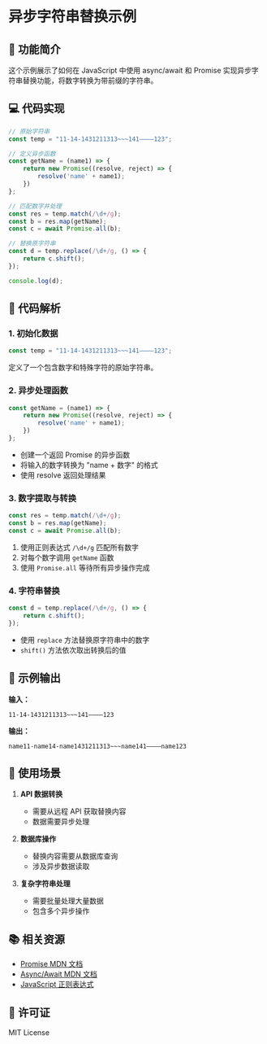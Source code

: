 # 异步字符串替换示例

## 🎯 功能简介

这个示例展示了如何在 JavaScript 中使用 async/await 和 Promise 实现异步字符串替换功能，将数字转换为带前缀的字符串。

## 💻 代码实现

````javascript
// 原始字符串
const temp = "11-14-1431211313~~~141————123";

// 定义异步函数
const getName = (name1) => {
    return new Promise((resolve, reject) => {
        resolve('name' + name1);
    })
};

// 匹配数字并处理
const res = temp.match(/\d+/g);
const b = res.map(getName);
const c = await Promise.all(b);

// 替换原字符串
const d = temp.replace(/\d+/g, () => {
    return c.shift();
});

console.log(d);
````

## 📝 代码解析

### 1. 初始化数据
```javascript
const temp = "11-14-1431211313~~~141————123";
```
定义了一个包含数字和特殊字符的原始字符串。

### 2. 异步处理函数
```javascript
const getName = (name1) => {
    return new Promise((resolve, reject) => {
        resolve('name' + name1);
    })
};
```
- 创建一个返回 Promise 的异步函数
- 将输入的数字转换为 "name + 数字" 的格式
- 使用 resolve 返回处理结果

### 3. 数字提取与转换
```javascript
const res = temp.match(/\d+/g);
const b = res.map(getName);
const c = await Promise.all(b);
```
1. 使用正则表达式 `/\d+/g` 匹配所有数字
2. 对每个数字调用 `getName` 函数
3. 使用 `Promise.all` 等待所有异步操作完成

### 4. 字符串替换
```javascript
const d = temp.replace(/\d+/g, () => {
    return c.shift();
});
```
- 使用 `replace` 方法替换原字符串中的数字
- `shift()` 方法依次取出转换后的值

## 🎨 示例输出

**输入：**
```
11-14-1431211313~~~141————123
```

**输出：**
```
name11-name14-name1431211313~~~name141————name123
```

## 🔧 使用场景

1. **API 数据转换**
   - 需要从远程 API 获取替换内容
   - 数据需要异步处理

2. **数据库操作**
   - 替换内容需要从数据库查询
   - 涉及异步数据读取

3. **复杂字符串处理**
   - 需要批量处理大量数据
   - 包含多个异步操作

## 📚 相关资源

- [Promise MDN 文档](https://developer.mozilla.org/zh-CN/docs/Web/JavaScript/Reference/Global_Objects/Promise)
- [Async/Await MDN 文档](https://developer.mozilla.org/zh-CN/docs/Web/JavaScript/Reference/Statements/async_function)
- [JavaScript 正则表达式](https://developer.mozilla.org/zh-CN/docs/Web/JavaScript/Guide/Regular_Expressions)

## 📄 许可证

MIT License
